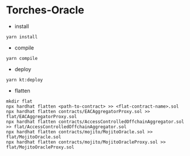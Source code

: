 # Torches-Oracle

- install

```
yarn install
```

- compile

```
yarn compile
```

- deploy

```
yarn kt:deploy
```

- flatten

```
mkdir flat
npx hardhat flatten <path-to-contract> >> <flat-contract-name>.sol
npx hardhat flatten contracts/EACAggregatorProxy.sol >> flat/EACAggregatorProxy.sol
npx hardhat flatten contracts/AccessControlledOffchainAggregator.sol >> flat/AccessControlledOffchainAggregator.sol
npx hardhat flatten contracts/mojito/MojitoOracle.sol >> flat/MojitoOracle.sol
npx hardhat flatten contracts/mojito/MojitoOracleProxy.sol >> flat/MojitoOracleProxy.sol
```